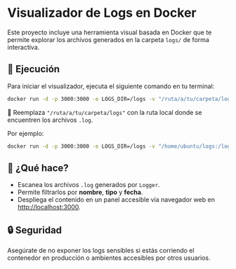 # Visualizador de Logs en Docker

Este proyecto incluye una herramienta visual basada en Docker que te permite explorar los archivos generados en la carpeta `logs/` de forma interactiva.

## 🚀 Ejecución

Para iniciar el visualizador, ejecuta el siguiente comando en tu terminal:

```bash
docker run -d -p 3000:3000 -e LOGS_DIR=/logs -v "/ruta/a/tu/carpeta/logs:/logs" maykolm/utec-logger:latest
```

📌 Reemplaza `"/ruta/a/tu/carpeta/logs"` con la ruta local donde se encuentren los archivos `.log`.

Por ejemplo:

```bash
docker run -d -p 3000:3000 -e LOGS_DIR=/logs -v "/home/ubuntu/logs:/logs" maykolm/utec-logger:latest
```

## 📁 ¿Qué hace?

* Escanea los archivos `.log` generados por `Logger`.
* Permite filtrarlos por **nombre**, **tipo** y **fecha**.
* Despliega el contenido en un panel accesible vía navegador web en [http://localhost:3000](http://localhost:3000).

## 🔒 Seguridad

Asegúrate de no exponer los logs sensibles si estás corriendo el contenedor en producción o ambientes accesibles por otros usuarios.